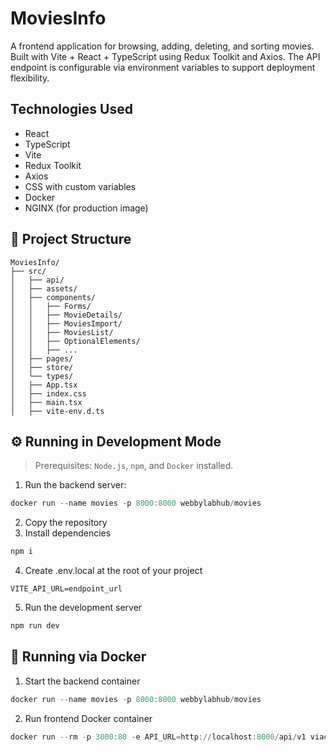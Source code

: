 # MoviesInfo
A frontend application for browsing, adding, deleting, and sorting movies. Built with Vite + React + TypeScript using Redux Toolkit and Axios. The API endpoint is configurable via environment variables to support deployment flexibility.

## Technologies Used
-  React
-  TypeScript
-  Vite
-  Redux Toolkit
-  Axios
-  CSS with custom variables
-  Docker
-  NGINX (for production image)

## 📁 Project Structure
```plaintext
MoviesInfo/
├── src/
│   ├── api/
│   ├── assets/
│   ├── components/
│   │   ├── Forms/
│   │   ├── MovieDetails/
│   │   ├── MoviesImport/
│   │   ├── MoviesList/
│   │   ├── OptionalElements/
│   │   ├── ...
│   ├── pages/
│   ├── store/
│   └── types/
│   ├── App.tsx
│   ├── index.css
│   ├── main.tsx
│   ├── vite-env.d.ts
```
## ⚙️ Running in Development Mode

> Prerequisites: `Node.js`, `npm`, and `Docker` installed.

1. Run the backend server:
```powershell
docker run --name movies -p 8000:8000 webbylabhub/movies
```
2. Copy the repository
3. Install dependencies
```powershell
npm i
```
4. Create .env.local at the root of your project
```env
VITE_API_URL=endpoint_url
```
5.  Run the development server
```powershell
npm run dev
```

## 🐳 Running via Docker

1. Start the backend container
```powershell
docker run --name movies -p 8000:8000 webbylabhub/movies
```
2. Run frontend Docker container
```powershell
docker run --rm -p 3000:80 -e API_URL=http://localhost:8000/api/v1 viacheslavhirshev/movies
```
